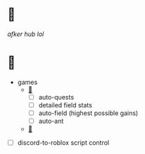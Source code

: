 # 🌙
*afker hub lol*
# 📝
- games
	- [🐝](https://www.roblox.com/games/1537690962)
		- [ ] auto-quests
		- [ ] detailed field stats
		- [ ] auto-field (highest possible gains)
		- [ ] auto-ant
	- [🍈](https://www.roblox.com/games/2753915549)
- [ ] discord-to-roblox script control
